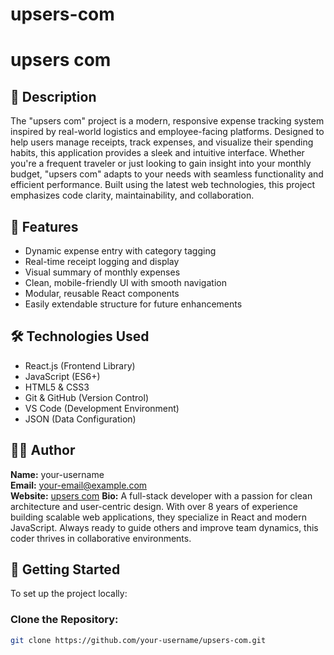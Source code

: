 # upsers-com
# upsers com

## 📌 Description
The "upsers com" project is a modern, responsive expense tracking system inspired by real-world logistics and employee-facing platforms. Designed to help users manage receipts, track expenses, and visualize their spending habits, this application provides a sleek and intuitive interface. Whether you're a frequent traveler or just looking to gain insight into your monthly budget, "upsers com" adapts to your needs with seamless functionality and efficient performance. Built using the latest web technologies, this project emphasizes code clarity, maintainability, and collaboration.

## 🌟 Features
- Dynamic expense entry with category tagging
- Real-time receipt logging and display
- Visual summary of monthly expenses
- Clean, mobile-friendly UI with smooth navigation
- Modular, reusable React components
- Easily extendable structure for future enhancements

## 🛠️ Technologies Used
- React.js (Frontend Library)
- JavaScript (ES6+)
- HTML5 & CSS3
- Git & GitHub (Version Control)
- VS Code (Development Environment)
- JSON (Data Configuration)

## 👨‍💻 Author
**Name:** your-username  
**Email:** your-email@example.com  
**Website:** [upsers com](https://www.upsers.us.com)
**Bio:** A full-stack developer with a passion for clean architecture and user-centric design. With over 8 years of experience building scalable web applications, they specialize in React and modern JavaScript. Always ready to guide others and improve team dynamics, this coder thrives in collaborative environments.

## 🚀 Getting Started

To set up the project locally:

### Clone the Repository:
```bash
git clone https://github.com/your-username/upsers-com.git
